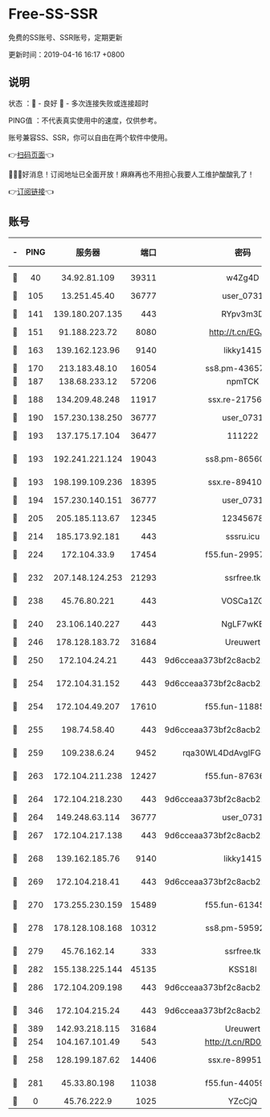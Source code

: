 # Free-SS-SSR

免费的SS账号、SSR账号，定期更新

更新时间：2019-04-16 16:17 +0800

## 说明

状态     ：🙂 - 良好 🙁 - 多次连接失败或连接超时

PING值   ：不代表真实使用中的速度，仅供参考。

账号兼容SS、SSR，你可以自由在两个软件中使用。

👉[扫码页面](https://liesauer.github.io/Free-SS-SSR/)👈

🎉🎉🎉好消息！订阅地址已全面开放！麻麻再也不用担心我要人工维护酸酸乳了！

👉[订阅链接](https://www.liesauer.net/yogurt/subscribe?ACCESS_TOKEN=DAYxR3mMaZAsaqUb)👈

## 账号

|-|PING|服务器|端口|密码|加密方式|区域|
|:----:|:----:|:-----:|-----:|:----:|:----:|:----:|
|🙂|40|34.92.81.109|39311|w4Zg4D|chacha20-ietf|US|
|🙂|105|13.251.45.40|36777|user_0731|chacha20|SG|
|🙂|141|139.180.207.135|443|RYpv3m3D|aes-256-cfb|JP|
|🙂|151|91.188.223.72|8080|http://t.cn/EGJIyrl|rc4-md5|RU|
|🙂|163|139.162.123.96|9140|likky1415|aes-256-cfb|JP|
|🙂|170|213.183.48.10|16054|ss8.pm-43657260|rc4-md5|RU|
|🙂|187|138.68.233.12|57206|npmTCK|rc4-md5|US|
|🙂|188|134.209.48.248|11917|ssx.re-21756118|aes-256-cfb|US|
|🙂|190|157.230.138.250|36777|user_0731|chacha20|US|
|🙂|193|137.175.17.104|36477|111222|aes-256-cfb|US|
|🙂|193|192.241.221.124|19043|ss8.pm-86560127|aes-256-cfb|US|
|🙂|193|198.199.109.236|18395|ssx.re-89410087|aes-256-cfb|US|
|🙂|194|157.230.140.151|36777|user_0731|chacha20|US|
|🙂|205|205.185.113.67|12345|12345678|aes-256-cfb|US|
|🙂|214|185.173.92.181|443|sssru.icu|rc4-md5|RU|
|🙂|224|172.104.33.9|17454|f55.fun-29957953|aes-256-cfb|SG|
|🙂|232|207.148.124.253|21293|ssrfree.tk|aes-256-cfb|SG|
|🙂|238|45.76.80.221|443|VOSCa1ZG|aes-256-cfb|DE|
|🙂|240|23.106.140.227|443|NgLF7wKB|aes-256-cfb|US|
|🙂|246|178.128.183.72|31684|Ureuwert|chacha20|US|
|🙂|250|172.104.24.21|443|9d6cceaa373bf2c8acb22e60b6a58be6|aes-256-cfb|US|
|🙂|254|172.104.31.152|443|9d6cceaa373bf2c8acb22e60b6a58be6|aes-256-cfb|US|
|🙂|254|172.104.49.207|17610|f55.fun-11885024|aes-256-cfb|SG|
|🙂|255|198.74.58.40|443|9d6cceaa373bf2c8acb22e60b6a58be6|aes-256-cfb|US|
|🙂|259|109.238.6.24|9452|rqa30WL4DdAvgIFG6Fs3znzTa|aes-256-cfb|FR|
|🙂|263|172.104.211.238|12427|f55.fun-87636938|aes-256-cfb|US|
|🙂|264|172.104.218.230|443|9d6cceaa373bf2c8acb22e60b6a58be6|aes-256-cfb|US|
|🙂|264|149.248.63.114|36777|user_0731|chacha20|CA|
|🙂|267|172.104.217.138|443|9d6cceaa373bf2c8acb22e60b6a58be6|aes-256-cfb|US|
|🙂|268|139.162.185.76|9140|likky1415|aes-256-cfb|DE|
|🙂|269|172.104.218.41|443|9d6cceaa373bf2c8acb22e60b6a58be6|aes-256-cfb|US|
|🙂|270|173.255.230.159|15489|f55.fun-61345376|aes-256-cfb|US|
|🙂|278|178.128.108.168|10312|ss8.pm-59592521|aes-256-cfb|SG|
|🙂|279|45.76.162.14|333|ssrfree.tk|aes-256-cfb|SG|
|🙂|282|155.138.225.144|45135|KSS18l|rc4-md5|US|
|🙂|286|172.104.209.198|443|9d6cceaa373bf2c8acb22e60b6a58be6|aes-256-cfb|US|
|🙂|346|172.104.215.24|443|9d6cceaa373bf2c8acb22e60b6a58be6|aes-256-cfb|US|
|🙂|389|142.93.218.115|31684|Ureuwert|chacha20|IN|
|🙂|254|104.167.101.49|543|http://t.cn/RD0D7sx|rc4-md5|CA|
|🙂|258|128.199.187.62|14406|ssx.re-89951404|aes-256-cfb|SG|
|🙂|281|45.33.80.198|11038|f55.fun-44059401|aes-256-cfb|US|
|🙁|0|45.76.222.9|1025|YZcCjQ|rc4-md5|JP|
